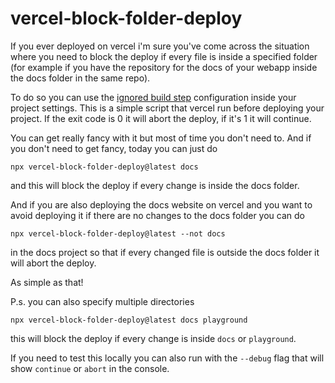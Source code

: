# vercel-block-folder-deploy

If you ever deployed on vercel i'm sure you've come across the situation where you need to block the deploy if every file is inside a specified folder (for example if you have the repository for the docs of your webapp inside the docs folder in the same repo).

To do so you can use the [ignored build step](https://vercel.com/docs/concepts/projects/overview#ignored-build-step) configuration inside your project settings. This is a simple script that vercel run before deploying your project. If the exit code is 0 it will abort the deploy, if it's 1 it will continue.

You can get really fancy with it but most of time you don't need to. And if you don't need to get fancy, today you can just do

```
npx vercel-block-folder-deploy@latest docs
```

and this will block the deploy if every change is inside the docs folder.

And if you are also deploying the docs website on vercel and you want to avoid deploying it if there are no changes to the docs folder you can do

```
npx vercel-block-folder-deploy@latest --not docs
```

in the docs project so that if every changed file is outside the docs folder it will abort the deploy.

As simple as that!

P.s. you can also specify multiple directories

```
npx vercel-block-folder-deploy@latest docs playground
```

this will block the deploy if every change is inside `docs` or `playground`.

If you need to test this locally you can also run with the `--debug` flag that will show `continue` or `abort` in the console.

